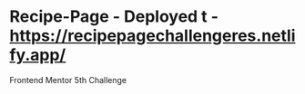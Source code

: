 # Recipe-Page - Deployed t - https://recipepagechallengeres.netlify.app/
Frontend Mentor 5th Challenge 
